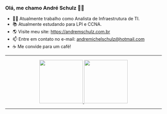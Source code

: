 ### Olá, me chamo André Schulz 👋🐹


- 👨‍💻 Atualmente trabalho como Analista de Infraestrutura de TI.
- 📚 Atualmente estudando para LPI e CCNA.
- 🌎 Visite meu site: <a>https://andremschulz.com.br</a>
- 📫 Entre em contato no e-mail: andremichelschulz@hotmail.com
- ☕ Me convide para um café! 
<hr>

<div align="center">
  <a href="https://github.com/andremschulz/">
  <img height="140em" src="https://github-readme-stats.vercel.app/api?username=andremschulz&show_icons=true&theme=dark&include_all_commits=true&count_private=true"/>
  <img height="140em" src="https://github-readme-stats.vercel.app/api/top-langs/?username=andremschulz&layout=compact&langs_count=7&theme=dark"/>
</div>
  <hr>
